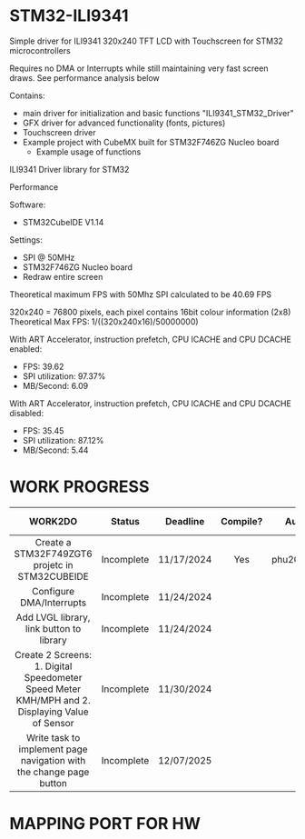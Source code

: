 # STM32-ILI9341
Simple driver for ILI9341 320x240 TFT LCD with Touchscreen for STM32 microcontrollers

Requires no DMA or Interrupts while still maintaining very fast screen draws. See performance analysis below

Contains:
  - main driver for initialization and basic functions "ILI9341_STM32_Driver"
  - GFX driver for advanced functionality (fonts, pictures)
  - Touchscreen driver
  - Example project with CubeMX built for STM32F746ZG Nucleo board
    - Example usage of functions


ILI9341 Driver library for STM32


Performance

Software:
  - STM32CubeIDE V1.14

Settings:	
  - SPI @ 50MHz 
  - STM32F746ZG Nucleo board
  - Redraw entire screen

  Theoretical maximum FPS with 50Mhz SPI calculated to be 40.69 FPS
  
  320x240 = 76800 pixels, each pixel contains 16bit colour information (2x8)
  Theoretical Max FPS: 1/((320x240x16)/50000000)

With ART Accelerator, instruction prefetch, CPU ICACHE and CPU DCACHE enabled:

 - FPS:							39.62
 - SPI utilization:					97.37%
 - MB/Second:						6.09

With ART Accelerator, instruction prefetch, CPU ICACHE and CPU DCACHE disabled:

 - FPS:							35.45
 - SPI utilization:					87.12%
 - MB/Second:						5.44




# WORK PROGRESS

|           **WORK2DO**                                                                        |**Status**|**Deadline**|**Compile?**|**Author**|  **Necessary level**  |
|:--------------------------------------------------------------------------------------------:|:--------:|:----------:|:----------:|:--------:|:---------------------:|
|      Create a STM32F749ZGT6 projetc in STM32CUBEIDE                                          |Incomplete| 11/17/2024 |     Yes    |phu2011831|    Necessary          |
|      Configure DMA/Interrupts                                                                |Incomplete| 11/24/2024 |            |          |    Unnecessary        |
|      Add LVGL library, link button to library                                                |Incomplete| 11/24/2024 |            |          |    Unnecessary        |
|Create 2 Screens: 1. Digital Speedometer Speed Meter KMH/MPH and 2. Displaying Value of Sensor|Incomplete| 11/30/2024 |            |          |    Necessary          |
|      Write task to implement page navigation with the change page button                     |Incomplete| 12/07/2025 |            |          |    Necessary          |


# MAPPING PORT FOR HW

